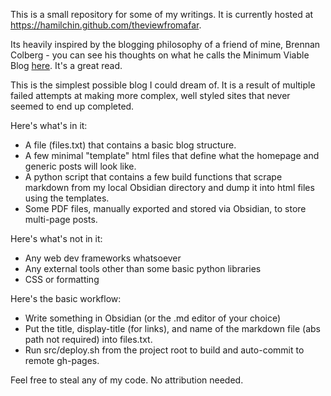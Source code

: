 This is a small repository for some of my writings. It is currently hosted at https://hamilchin.github.com/theviewfromafar. 

Its heavily inspired by the blogging philosophy of a friend of mine, Brennan Colberg - you can see his thoughts on what he calls the Minimum Viable Blog [here](https://brennancolberg.com/writing/minimum-viable-blog). It's a great read. 

This is the simplest possible blog I could dream of. It is a result of multiple failed attempts at making more complex, well styled sites that never seemed to end up completed. 


Here's what's in it: 

- A file (files.txt) that contains a basic blog structure.
- A few minimal "template" html files that define what the homepage and generic posts will look like.
- A python script that contains a few build functions that scrape markdown from my local Obsidian directory and dump it into html files using the templates.
- Some PDF files, manually exported and stored via Obsidian, to store multi-page posts. 

Here's what's not in it: 

- Any web dev frameworks whatsoever
- Any external tools other than some basic python libraries
- CSS or formatting

Here's the basic workflow:
- Write something in Obsidian (or the .md editor of your choice)
- Put the title, display-title (for links), and name of the markdown file (abs path not required) into files.txt.
- Run src/deploy.sh from the project root to build and auto-commit to remote gh-pages. 

Feel free to steal any of my code. No attribution needed. 
